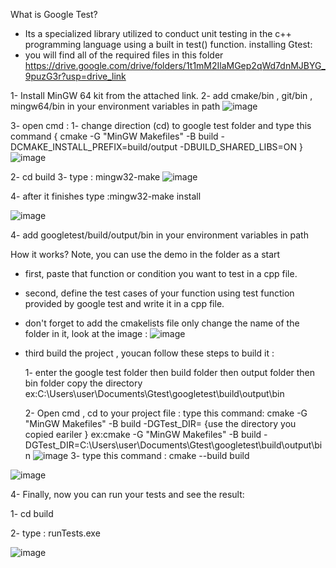 What is Google Test?
- Its a specialized library utilized to conduct unit testing in the c++ programming language using a built in test() function.
installing Gtest:
 - you will find all of the required files in this folder https://drive.google.com/drive/folders/1t1mM2IlaMGep2qWd7dnMJBYG_9puzG3r?usp=drive_link
   
1- Install MinGW 64 kit from the attached link.
2- add cmake/bin , git/bin , mingw64/bin in your environment variables in path
![image](https://github.com/user-attachments/assets/6c24c782-8893-4a8b-b960-db9b6cdd43cb)

3- open cmd :
   1- change direction (cd) to  google test folder and type this command { cmake -G "MinGW Makefiles" -B build -DCMAKE_INSTALL_PREFIX=build/output -DBUILD_SHARED_LIBS=ON }
![image](https://github.com/user-attachments/assets/473659b7-495c-4c6e-a723-3339850078ea)
   
   2- cd build
   3- type : mingw32-make
![image](https://github.com/user-attachments/assets/d1ee4a9a-dd29-43d6-874c-65a3313e259f)



   4- after it finishes type :mingw32-make install
   
![image](https://github.com/user-attachments/assets/35d0ef95-62ae-438e-84c9-a80cc415602e)

4- add googletest/build/output/bin in your environment variables in path 


How it works?
Note, you can use the demo in the folder as a start
- first, paste that function or condition you want to test in a cpp file.
- second, define  the test cases of your function using test function provided by google test and write it in a cpp file.
- don't forget to add the cmakelists file only change the name of the folder in it, look at the image :
![image](https://github.com/user-attachments/assets/354be3e8-4c3e-47ec-b4a6-d21e87de584c)

- third build the project , youcan follow these steps to build it :
  
   1- enter the google test folder then build folder then output folder then bin folder copy the directory
         ex:C:\Users\user\Documents\Gtest\googletest\build\output\bin
  
   2- Open cmd , cd to your project file : type this command: cmake -G "MinGW Makefiles" -B build -DGTest_DIR= {use the directory you copied eariler }
        ex:cmake -G "MinGW Makefiles" -B build -DGTest_DIR=C:\Users\user\Documents\Gtest\googletest\build\output\bin
![image](https://github.com/user-attachments/assets/db3da366-907d-4c98-9a78-a3bd8ba9f071)
3- type this command : cmake --build build

![image](https://github.com/user-attachments/assets/ee96c842-bc7f-4246-9de9-79f65c2c68b6)

4- Finally, now you can run your tests and see the result:

1- cd build 

2- type : runTests.exe

![image](https://github.com/user-attachments/assets/d9b7affa-67b8-4c71-9c5a-77d7d24df008)












